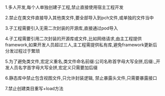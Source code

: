 1.多人开发,每个人单独创建子工程,禁止直接使用宿主工程开发

2.禁止在类文件直接导入其他类文件,要全部导入到pch文件,或单独的文件当中

3.子工程需要引入无需二次封装的开源库,直接通过pod导入

4.子工程需要引用二次封装的开源库或文件,比如网络请求,由主工程提供framework,如果开发人员超过三人,主工程需提供私有库,避免framework更新后分发过程过于繁琐

5.为了避免类文件,宏定义重名,类文件命名前缀:公司名称首字母大写全拼,后缀:_开发人员名字首字母大写全拼,宏定义只需要加后缀

6.静态库中禁止包含视图文件,只允许封装逻辑, 禁止暴露头文件,只需要暴露接口

7.禁止创建类目重写+load方法


